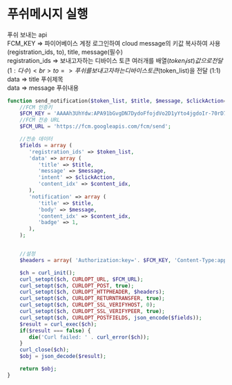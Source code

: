 # 푸쉬메시지 실행

푸쉬 보내는 api<br>
FCM_KEY => 파이어베이스 계정 로그인하여 cloud message의 키값 복사하여 사용<br>
(registration_ids, to), title, message(필수)<br>
registration_ids =>  보내고자하는 디바이스 토큰 여러개를 배열($token_list)값으로 전달 (1:다수) <br>
to =>  푸쉬를 보내고자 하는 디바이스 토큰($token_list)을 전달 (1:1)<br>
data => title 푸쉬제목<br>
data => message 푸쉬내용<br>

```PHP
function send_notification($token_list, $title, $message, $clickAction="", $content_idx="") {
    //FCM 인증키
    $FCM_KEY = 'AAAAh3UhYdw:APA91bGvgDN7DydoFfojdVo2D1yYto4jgdoIr-70rD7nm8XdDhSeCjWUYkmVCebpRaTXajHPAooNkFtpzti_LjqsEM1rl4M4qAjk4zShxdiEjCn1cutOJaVr6ewqeg9Ksw6SUEhufhZX';
    //FCM 전송 URL
    $FCM_URL = 'https://fcm.googleapis.com/fcm/send';

    //전송 데이터
    $fields = array (
       'registration_ids' => $token_list,
       'data' => array (
          'title' => $title,
          'message' => $message,
          'intent' => $clickAction,
          'content_idx' => $content_idx,
       ),
       'notification' => array (
          'title' => $title,
          'body' => $message,
          'content_idx' => $content_idx,
          'badge' => 1,
       ),
    );


    //설정
    $headers = array( 'Authorization:key='. $FCM_KEY, 'Content-Type:application/json' );

    $ch = curl_init();
    curl_setopt($ch, CURLOPT_URL, $FCM_URL);
    curl_setopt($ch, CURLOPT_POST, true);
    curl_setopt($ch, CURLOPT_HTTPHEADER, $headers);
    curl_setopt($ch, CURLOPT_RETURNTRANSFER, true);
    curl_setopt($ch, CURLOPT_SSL_VERIFYHOST, 0);
    curl_setopt($ch, CURLOPT_SSL_VERIFYPEER, true);
    curl_setopt($ch, CURLOPT_POSTFIELDS, json_encode($fields));
    $result = curl_exec($ch);
    if($result === false) {
       die('Curl failed: ' . curl_error($ch));
    }
    curl_close($ch);
    $obj = json_decode($result);

    return $obj;
}
```
